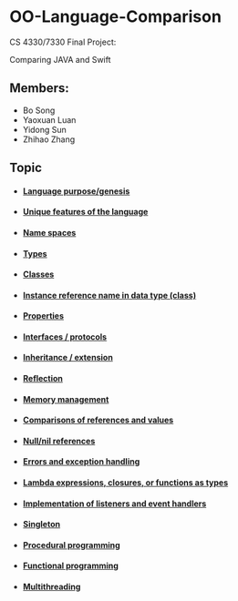 # OO-Language-Comparison
CS 4330/7330 Final Project:
<p>Comparing JAVA and Swift</p>

## Members:
* Bo Song
* Yaoxuan Luan
* Yidong Sun
* Zhihao Zhang

## Topic

* #### [Language purpose/genesis](https://github.com/ylkwd/OO-Language-Comparison/blob/master/LanguagePurpose.md)
* #### [Unique features of the language](https://github.com/ylkwd/OO-Language-Comparison/blob/master/UniqueFeaturesoftheLanguage.md)
* #### [Name spaces](https://github.com/ylkwd/OO-Language-Comparison/blob/master/NameSpaces.md)
* #### [Types](https://github.com/ylkwd/OO-Language-Comparison/blob/master/Types.md)
* #### [Classes](https://github.com/ylkwd/OO-Language-Comparison/blob/master/Classes.md)
* #### [Instance reference name in data type (class)](https://github.com/ylkwd/OO-Language-Comparison/blob/master/InstanceReference.md)
* #### [Properties](https://github.com/ylkwd/OO-Language-Comparison/blob/master/Property.md)
* #### [Interfaces / protocols](https://github.com/ylkwd/OO-Language-Comparison/blob/master/Interface%20or%20Protocol.md)
* #### [Inheritance / extension](https://github.com/ylkwd/OO-Language-Comparison/blob/master/Inheritance%20or%20extension.md)
* #### [Reflection](https://github.com/ylkwd/OO-Language-Comparison/blob/master/Reflection.md)
* #### [Memory management](https://github.com/ylkwd/OO-Language-Comparison/blob/master/memory_management.md)
* #### [Comparisons of references and values](https://github.com/ylkwd/OO-Language-Comparison/blob/master/comparisons_of_references_and_value.md)
* #### [Null/nil references](https://github.com/ylkwd/OO-Language-Comparison/blob/master/null_references.md)
* #### [Errors and exception handling](https://github.com/ylkwd/OO-Language-Comparison/blob/master/error_exception_handling.md)
* #### [Lambda expressions, closures, or functions as types](https://github.com/ylkwd/OO-Language-Comparison/blob/master/lambda_closures_fuctions.md)
* #### [Implementation of listeners and event handlers](https://github.com/ylkwd/OO-Language-Comparison/blob/master/Implementation_of_listeners_and_event_handlers.md)
* #### [Singleton](https://github.com/ylkwd/OO-Language-Comparison/blob/master/Singleton.md)
* #### [Procedural programming](https://github.com/ylkwd/OO-Language-Comparison/blob/master/Procedural_programming.md)
* #### [Functional programming](https://github.com/ylkwd/OO-Language-Comparison/blob/master/Functional_programming.md)
* #### [Multithreading](https://github.com/ylkwd/OO-Language-Comparison/blob/master/Multithreading.md)

